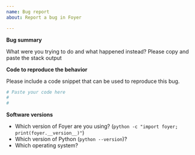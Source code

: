 ```yaml
---
name: Bug report
about: Report a bug in Foyer

---
```


**Bug summary**

What were you trying to do and what happened instead? Please copy and paste the stack output


**Code to reproduce the behavior**

Please include a code snippet that can be used to reproduce this bug.

```python
# Paste your code here
#
#
```

**Software versions**

- Which version of Foyer are you using? (`python -c "import foyer; print(foyer.__version__)"`)
- Which version of Python (`python --version`)?
- Which operating system?
